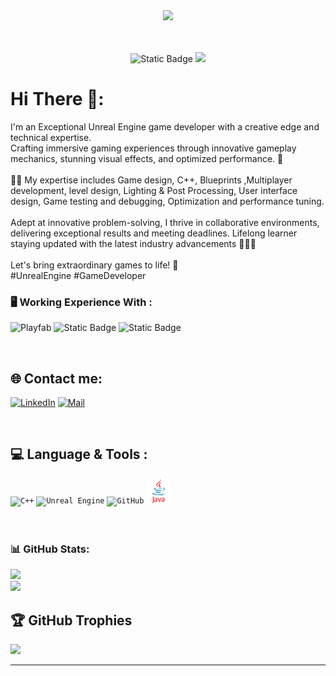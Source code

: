 <div id="header" align="center">
  <img src="https://media.giphy.com/media/v1.Y2lkPTc5MGI3NjExazRsMzFvb24zbXptNTBieG55bXY2eGtmdXNuZW1scHZsOXdsMDRoMSZlcD12MV9pbnRlcm5hbF9naWZfYnlfaWQmY3Q9Zw/cOhnaSgtYvZYzjzgVj/giphy.gif" width="500" />


<br><br>
![Static Badge](https://img.shields.io/badge/Game_Developer-000000?logo=unrealengine) [![](https://visitcount.itsvg.in/api?id=MohammadShihabuzzaman&icon=4&color=1)](https://visitcount.itsvg.in)
 
</div>





# Hi There 👋:
I'm an Exceptional Unreal Engine game developer with a creative edge and technical expertise.<br>Crafting immersive gaming experiences through innovative gameplay mechanics, stunning visual effects, and optimized performance. 🚀<br><br>👨‍💻 My expertise includes Game design, C++, Blueprints ,Multiplayer development, level design, Lighting & Post Processing, User interface design, Game testing and debugging, Optimization and performance tuning.<br><br>Adept at innovative problem-solving, I thrive in collaborative environments, delivering exceptional results and meeting deadlines. Lifelong learner staying updated with the latest industry advancements 👨🏻‍🎓<br><br>Let's bring extraordinary games to life! 🎉<br>#UnrealEngine #GameDeveloper
<br>

### 🖥 Working Experience With :
![Playfab](https://custom-icon-badges.demolab.com/badge/Playfab-ff944d?logo=pf%20-%20resized%202023-10-13%2003-59-26&logoColor=white) ![Static Badge](https://img.shields.io/badge/Epic_Online_Service-cccccc?logo=epicgames&logoColor=000000) ![Static Badge](https://img.shields.io/badge/Firebase-ffbf00?logo=firebase)


<br>

## 🌐 Contact me:
[![LinkedIn](https://img.shields.io/badge/LinkedIn-%230077B5.svg?logo=linkedin&logoColor=white)](https://linkedin.com/in/shihabuzzaman) 
[![Mail](https://img.shields.io/badge/Gmail-D14836?logo=gmail&logoColor=white)](MohammadShihabuzzaman@gmail.com) 

<br>

## 💻 Language & Tools :

<div align="left">
	<code><img width="50" src="https://user-images.githubusercontent.com/25181517/192106073-90fffafe-3562-4ff9-a37e-c77a2da0ff58.png" alt="C++" title="C++"/></code>
	<code><img width="50" src="https://github.com/marwin1991/profile-technology-icons/assets/136815194/8470f340-0495-47c2-a95c-3c873e329c00" alt="Unreal Engine" title="Unreal Engine"/></code>
	<code><img width="50" src="https://user-images.githubusercontent.com/25181517/192108374-8da61ba1-99ec-41d7-80b8-fb2f7c0a4948.png" alt="GitHub" title="GitHub"/></code> <img src="https://github.com/devicons/devicon/blob/master/icons/java/java-original-wordmark.svg" title="Java" alt="Java" width="40" height="40"/>
</div>
<br><br>

### 📊 GitHub Stats:
![](https://github-readme-stats.vercel.app/api?username=MohammadShihabuzzaman&theme=swift&hide_border=true&include_all_commits=false&count_private=true)<br/>
![](https://github-readme-streak-stats.herokuapp.com/?user=MohammadShihabuzzaman&theme=swift&hide_border=true)<br/>
<!--- ![](https://github-readme-stats.vercel.app/api/top-langs/?username=MohammadShihabuzzaman&theme=swift&hide_border=true&include_all_commits=false&count_private=true&layout=compact) --->

## 🏆 GitHub Trophies
![](https://github-profile-trophy.vercel.app/?username=MohammadShihabuzzaman&theme=flat&no-frame=true&no-bg=true&margin-w=4)

---


